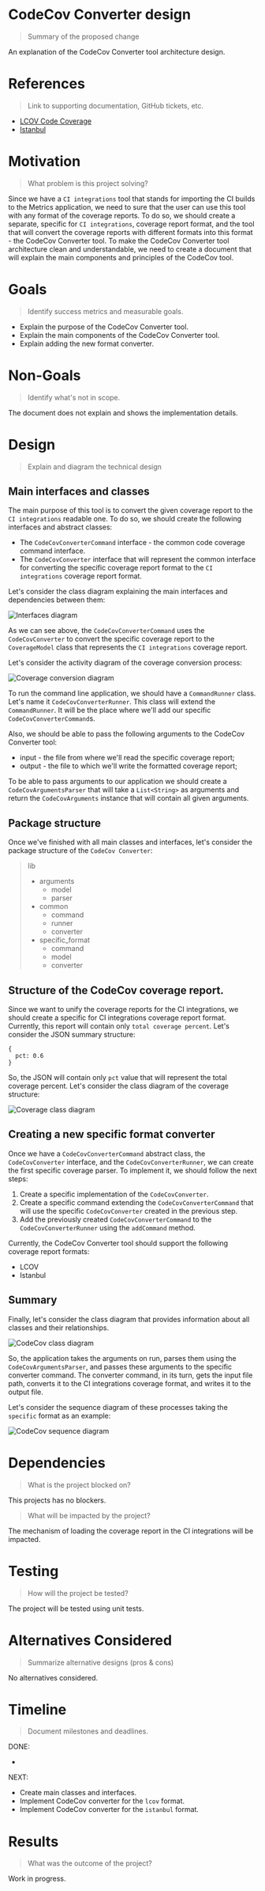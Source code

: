 # CodeCov Converter design

> Summary of the proposed change

An explanation of the CodeCov Converter tool architecture design.

# References

> Link to supporting documentation, GitHub tickets, etc.

- [LCOV Code Coverage](https://wiki.documentfoundation.org/Development/Lcov)
- [Istanbul](https://istanbul.js.org/)

# Motivation

> What problem is this project solving?

Since we have a `CI integrations` tool that stands for importing the CI builds to the Metrics application, we need to sure that the user can use this tool with any format of the coverage reports. To do so, we should create a separate, specific for `CI integrations`, coverage report format, and the tool that will convert the coverage reports with different formats into this format - the CodeCov Converter tool. To make the CodeCov Converter tool architecture clean and understandable, we need to create a document that will explain the main components and principles of the CodeCov tool.

# Goals

> Identify success metrics and measurable goals.

- Explain the purpose of the CodeCov Converter tool.
- Explain the main components of the CodeCov Converter tool.
- Explain adding the new format converter.

# Non-Goals

> Identify what's not in scope.

The document does not explain and shows the implementation details.

# Design

> Explain and diagram the technical design

## Main interfaces and classes

The main purpose of this tool is to convert the given coverage report to the `CI integrations` readable one. To do so, we should create the following interfaces and abstract classes: 

- The `CodeCovConverterCommand` interface - the common code coverage command interface. 
- The `CodeCovConverter` interface that will represent the common interface for converting the specific coverage report format to the `CI integrations` coverage report format.

Let's consider the class diagram explaining the main interfaces and dependencies between them: 

![Interfaces diagram](http://www.plantuml.com/plantuml/proxy?cache=no&fmt=svg&src=https://raw.githubusercontent.com/platform-platform/monorepo/codecov_converter_design/metrics/codecov_converter/docs/diagrams/codecov_interfaces_diagram.puml)

As we can see above, the `CodeCovConverterCommand` uses the `CodeCovConverter` to convert the specific coverage report to the `CoverageModel` class that represents the `CI integrations` coverage report.

Let's consider the activity diagram of the coverage conversion process: 

![Coverage conversion diagram](http://www.plantuml.com/plantuml/proxy?cache=no&fmt=svg&src=https://github.com/platform-platform/monorepo/raw/codecov_converter_design/metrics/codecov_converter/docs/diagrams/codecov_conversion_activity.puml)

To run the command line application, we should have a `CommandRunner` class. Let's name it `CodeCovConverterRunner`. This class will extend the `CommandRunner`. It will be the place where we'll add our specific `CodeCovConverterCommand`s.

Also, we should be able to pass the following arguments to the CodeCov Converter tool: 

- input - the file from where we'll read the specific coverage report;
- output - the file to which we'll write the formatted coverage report;

To be able to pass arguments to our application we should create a `CodeCovArgumentsParser` that will take a `List<String>` as arguments and return the `CodeCovArguments` instance that will contain all given arguments.

## Package structure

Once we've finished with all main classes and interfaces, let's consider the package structure of the `CodeCov Converter`: 

> lib
>   - arguments
>     - model
>     - parser
>   - common 
>     - command
>     - runner
>     - converter
>   - specific_format
>     - command
>     - model
>     - converter

## Structure of the CodeCov coverage report.

Since we want to unify the coverage reports for the CI integrations, we should create a specific for CI integrations coverage report format. Currently, this report will contain only `total coverage percent`. Let's consider the JSON summary structure: 

```
{
  pct: 0.6
}
```

So, the JSON will contain only `pct` value that will represent the total coverage percent. Let's consider the class diagram of the coverage structure: 

![Coverage class diagram](http://www.plantuml.com/plantuml/proxy?cache=no&fmt=svg&src=https://github.com/platform-platform/monorepo/raw/codecov_converter_design/metrics/codecov_converter/docs/diagrams/coverage_class_diagram.puml)


## Creating a new specific format converter

Once we have a `CodeCovConverterCommand` abstract class, the `CodeCovConverter` interface, and the `CodeCovConverterRunner`,  we can create the first specific coverage parser. To implement it, we should follow the next steps: 

1. Create a specific implementation of the `CodeCovConverter`.
2. Create a specific command extending the `CodeCovConverterCommand` that will use the specific `CodeCovConverter` created in the previous step.
3. Add the previously created `CodeCovConverterCommand` to the `CodeCovConverterRunner` using the `addCommand` method.

Currently, the CodeCov Converter tool should support the following coverage report formats: 

- LCOV
- Istanbul

## Summary

Finally, let's consider the class diagram that provides information about all classes and their relationships.

![CodeCov class diagram](http://www.plantuml.com/plantuml/proxy?cache=no&fmt=svg&src=https://github.com/platform-platform/monorepo/raw/codecov_converter_design/metrics/codecov_converter/docs/diagrams/codecov_class_diagram.puml)

So, the application takes the arguments on run, parses them using the `CodeCovArgumentsParser`, and passes these arguments to the specific converter command. The converter command, in its turn, gets the input file path, converts it to the CI integrations coverage format, and writes it to the output file.

Let's consider the sequence diagram of these processes taking the `specific` format as an example:

![CodeCov sequence diagram](http://www.plantuml.com/plantuml/proxy?cache=no&fmt=svg&src=https://github.com/platform-platform/monorepo/raw/codecov_converter_design/metrics/codecov_converter/docs/diagrams/codecov_sequence_diagram.puml)

# Dependencies

> What is the project blocked on?

This projects has no blockers.

> What will be impacted by the project?

The mechanism of loading the coverage report in the CI integrations will be impacted.

# Testing

> How will the project be tested?

The project will be tested using unit tests.

# Alternatives Considered

> Summarize alternative designs (pros & cons)

No alternatives considered.

# Timeline

> Document milestones and deadlines.

DONE:

  -

NEXT:

  - Create main classes and interfaces.
  - Implement CodeCov converter for the `lcov` format.
  - Implement CodeCov converter for the `istanbul` format.
  
# Results

> What was the outcome of the project?

Work in progress.
